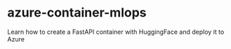 # azure-container-mlops
Learn how to create a FastAPI container with HuggingFace and deploy it to Azure
